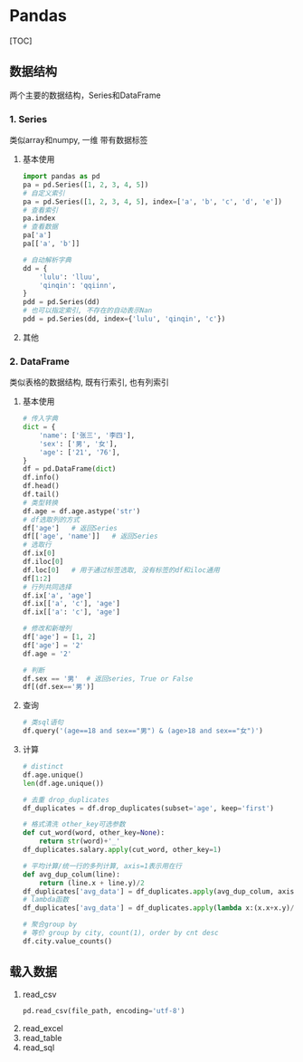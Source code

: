 # Pandas
[TOC]

## 数据结构
两个主要的数据结构，Series和DataFrame
### 1. Series
类似array和numpy, 一维
带有数据标签
1. 基本使用
    ```Python
    import pandas as pd
    pa = pd.Series([1, 2, 3, 4, 5])
    # 自定义索引
    pa = pd.Series([1, 2, 3, 4, 5], index=['a', 'b', 'c', 'd', 'e'])
    # 查看索引
    pa.index
    # 查看数据
    pa['a']
    pa[['a', 'b']]

    # 自动解析字典
    dd = {
        'lulu': 'lluu',
        'qinqin': 'qqiinn',
    }
    pdd = pd.Series(dd)
    # 也可以指定索引, 不存在的自动表示Nan
    pdd = pd.Series(dd, index={'lulu', 'qinqin', 'c'})
    ```
2. 其他



### 2. DataFrame
类似表格的数据结构, 既有行索引, 也有列索引
1. 基本使用
    ```Python
    # 传入字典
    dict = {
        'name': ['张三', '李四'],
        'sex': ['男', '女'],
        'age': ['21', '76'],
    }
    df = pd.DataFrame(dict)
    df.info()
    df.head()
    df.tail()
    # 类型转换
    df.age = df.age.astype('str')
    # df选取列的方式
    df['age']   # 返回Series
    df[['age', 'name']]   # 返回Series
    # 选取行
    df.ix[0]   
    df.iloc[0]   
    df.loc[0]   # 用于通过标签选取, 没有标签的df和iloc通用   
    df[1:2]
    # 行列共同选择
    df.ix['a', 'age']
    df.ix[['a', 'c'], 'age']
    df.ix[['a': 'c'], 'age']

    # 修改和新增列
    df['age'] = [1, 2]
    df['age'] = '2'
    df.age = '2'

    # 判断
    df.sex == '男'  # 返回series, True or False
    df[(df.sex=='男')]
    ```
2. 查询
    ```Python
    # 类sql语句
    df.query('(age==18 and sex=="男") & (age>18 and sex=="女")')
    ```
3. 计算
    ```Python
    # distinct
    df.age.unique()
    len(df.age.unique())

    # 去重 drop_duplicates
    df_duplicates = df.drop_duplicates(subset='age', keep='first')

    # 格式清洗 other_key可选参数
    def cut_word(word, other_key=None):
        return str(word)+'_'
    df_duplicates.salary.apply(cut_word, other_key=1)

    # 平均计算/统一行的多列计算, axis=1表示用在行
    def avg_dup_colum(line):
        return (line.x + line.y)/2
    df_duplicates['avg_data'] = df_duplicates.apply(avg_dup_colum, axis=1)
    # lambda函数
    df_duplicates['avg_data'] = df_duplicates.apply(lambda x:(x.x+x.y)/2, axis=1)

    # 聚合group by
    # 等价 group by city, count(1), order by cnt desc
    df.city.value_counts()
    
    ```


## 载入数据
1. read_csv
    ```Python
    pd.read_csv(file_path, encoding='utf-8')
    ```
2. read_excel
3. read_table
4. read_sql